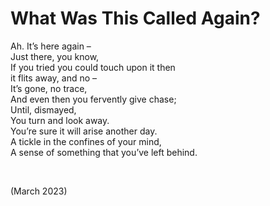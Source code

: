 # What Was This Called Again?

Ah. It’s here again –  
Just there, you know,  
If you tried you could touch upon it then  
it flits away, and no –  
It’s gone, no trace,  
And even then you fervently give chase;  
Until, dismayed,  
You turn and look away.  
You’re sure it will arise another day.  
A tickle in the confines of your mind,  
A sense of something that you’ve left behind.  


<br>


(March 2023)
